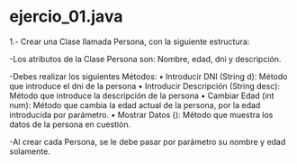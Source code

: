 # ejercio_01.java

1.- Crear una Clase llamada Persona, con la siguiente estructura: 

  -Los atributos de la Clase Persona son: Nombre, edad, dni y descripción.
  
  -Debes realizar los siguientes Métodos: 
    • Introducir DNI (String d): Método que introduce el dni de la persona 
    • Introducir Descripción (String desc): Método que introduce la descripción de la persona
    • Cambiar Edad (int num): Método que cambia la edad actual de la persona, por la edad introducida por parámetro.
    • Mostrar Datos (): Método que muestra los datos de la persona en cuestión.
  
  -Al crear cada Persona, se le debe pasar por parámetro su nombre y edad solamente.
